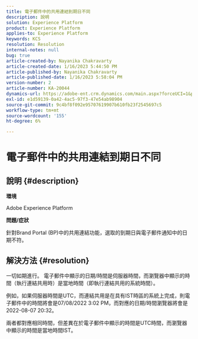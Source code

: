 ```yaml
---
title: 電子郵件中的共用連結到期日不同
description: 說明
solution: Experience Platform
product: Experience Platform
applies-to: Experience Platform
keywords: KCS
resolution: Resolution
internal-notes: null
bug: true
article-created-by: Nayanika Chakravarty
article-created-date: 1/16/2023 5:44:50 PM
article-published-by: Nayanika Chakravarty
article-published-date: 1/16/2023 5:58:04 PM
version-number: 2
article-number: KA-20044
dynamics-url: https://adobe-ent.crm.dynamics.com/main.aspx?forceUCI=1&pagetype=entityrecord&etn=knowledgearticle&id=9e14b874-c595-ed11-aad1-6045bd006149
exl-id: e1d59139-0a42-4ac5-97f3-47e54ab98904
source-git-commit: 9c4bf8f092e95707619907b610fb23f2545697c5
workflow-type: tm+mt
source-wordcount: '155'
ht-degree: 6%

---
```


# 電子郵件中的共用連結到期日不同

## 說明 {#description}


<b>環境</b>

Adobe Experience Platform

<b>問題/症狀</b>

針對Brand Portal (BP)中的共用連結功能，選取的到期日與電子郵件通知中的日期不符。


## 解決方法 {#resolution}


一切如期進行。 電子郵件中顯示的日期/時間是伺服器時間，而瀏覽器中顯示的時間（執行連結共用時）是當地時間（即執行連結共用的系統時間）。

例如，如果伺服器時間是UTC，而連結共用是在具有IST時區的系統上完成，則電子郵件中的時間將會是07/08/2022 3:02 PM，而對應的日期/時間瀏覽器將會是2022-08-07 20:32。

兩者都對應相同時間，但差異在於電子郵件中顯示的時間是UTC時間，而瀏覽器中顯示的時間是當地時間IST。
